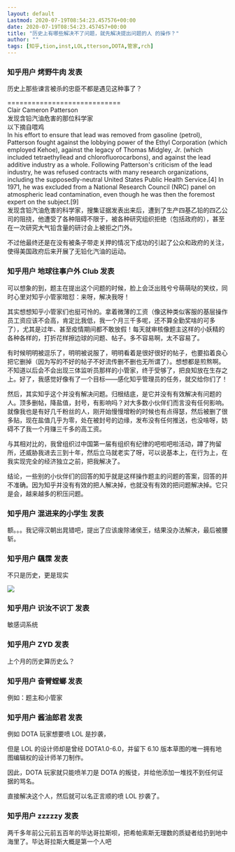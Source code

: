 ```yaml
---
layout: default
Lastmod: 2020-07-19T08:54:23.457576+00:00
date: 2020-07-19T08:54:23.457457+00:00
title: "历史上有哪些解决不了问题，就先解决提出问题的人 的操作？"
author: ""
tags: [知乎,tion,inst,LOL,tterson,DOTA,管家,rch]
---
```



    
### 知乎用户 烤野牛肉 发表
    
历史上那些谏言被杀的忠臣不都是遇见这种事了？

\============================  
Clair Cameron Patterson  
发现含铅汽油危害的那位科学家  
以下摘自喂鸡  
In his effort to ensure that lead was removed from gasoline (petrol), Patterson fought against the lobbying power of the Ethyl Corporation (which employed Kehoe), against the legacy of Thomas Midgley, Jr. (which included tetraethyllead and chlorofluorocarbons), and against the lead additive industry as a whole. Following Patterson's criticism of the lead industry, he was refused contracts with many research organizations, including the supposedly-neutral United States Public Health Service.\[4\] In 1971, he was excluded from a National Research Council (NRC) panel on atmospheric lead contamination, even though he was then the foremost expert on the subject.\[9\]  
发现含铅汽油危害的科学家，搜集证据发表出来后，遭到了生产四基乙铅的四乙公司的阻挠，他遭受了各种阻碍不限于，被各种研究组织拒绝（包括政府的），甚至在一次研究大气铅含量的研讨会上被拒之门外。

不过他最终还是在没有被条子带走关押的情况下成功的引起了公众和政府的关注，使得美国政府后来开展了无铅化汽油的运动。
    
    
    
    
### 知乎用户 地球往事户外 Club 发表
    
可以想象的到，题主在提出这个问题的时候，脸上会泛出贱兮兮萌萌哒的笑纹，同时心里对知乎小管家暗怼：来呀，解决我呀！

其实想想知乎小管家们也挺可怜的。拿着微薄的工资（像这种类似客服的基层操作员工资应该不会高，肯定比我低，我一个月三千多呢，还不算全勤奖啥的可多了），尤其是过年、甚至疫情期间都不敢放假！每天就审核像题主这样的小妖精的各种各样的，打折花样擦边球的问题、帖子。多不容易啊，太不容易了。

有时候明明被逗乐了，明明被说服了，明明看着是很好很好的帖子，也要掐着良心把它删掉（因为写的不好的帖子不好流传删不删也无所谓了）。想想都是煎熬啊。不知道以后会不会出现三体监听员那样的小管家，终于受够了，把良知放在生存之上。好了，我感觉好像有了一个目标——感化知乎管理员的任务，就交给你们了！

然后，其实知乎这个并没有解决问题。归根结底，是它并没有有效解决有问题的人。顶多删帖，降盐值，封号，有影响吗？对大多数小伙伴们而言没有任何影响。就像我也是有好几千粉丝的人，刚开始慢慢增粉的时候也有点得瑟，然后被删了很多贴，现在盐值几乎为零，处在被封号的边缘，发布没有任何推送，也没啥呀，妨碍不了我一个月赚三千多的高工资。

与其相对比的，我曾组织过中国第一届有组织有纪律的吧啦吧啦活动，蹲了拘留所，还威胁我进去三到十年，然后立马就老实了呀，可以说基本上，在行为上，在我实现完全的经济独立之前，把我解决了。

结论，一些别的小伙伴们的回答的知乎就是这样操作题主的问题的答案，回答的并不准确。因为知乎并没有有效的把人解决掉，也就没有有效的把问题解决掉。它只是会，越来越多的积压问题。
    
    
    
    
### 知乎用户 混进来的小学生 发表
    
额。。。我记得汉朝出晁错吧，提出了应该废除诸侯王，结果没办法解决，最后被腰斩。
    
    
    
    
### 知乎用户 颻霂 发表
    
不只是历史，更是现实

![](https://images.weserv.nl/?url=https%3A//pic1.zhimg.com/80/v2-49e18b54c383e4bfa5f1b795330c6a1a_720w.jpg%3Fsource%3D1940ef5c)
    
    
    
    
### 知乎用户 识汝不识丁 发表
    
敏感词系统
    
    
    
    
### 知乎用户  ZYD 发表
    
上个月的历史算历史么？
    
    
    
    
### 知乎用户 奋臂螳螂 发表
    
例如：题主和小管家
    
    
    
    
### 知乎用户 酱油郎君 发表
    
例如 DOTA 玩家想要喷 LOL 是抄袭，

但是 LOL 的设计师却是曾经 DOTA1.0-6.0，并留下 6.10 版本草图的唯一拥有地图编辑权的设计师羊刀制作。

因此，DOTA 玩家就只能喷羊刀是 DOTA 的叛徒，并给他添加一堆找不到任何证据的骂名。

直接解决这个人，然后就可以名正言顺的喷 LOL 抄袭了。
    
    
    
    
### 知乎用户 zzzzzy 发表
    
两千多年前公元前五百年的毕达哥拉斯呗，把希帕索斯无理数的质疑者给扔到地中海里了。毕达哥拉斯大概是第一个人吧
    
    
    

